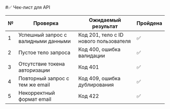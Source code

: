 #✅ Чек-лист для API

| № | Проверка | Ожидаемый результат | Пройдена |
| --- | --- | --- | --- |
| 1 | Успешный запрос с валидными данными | Код 201, тело с ID нового пользователя | ✅ |
| 2 | Пустое тело запроса | Код 400, ошибка валидации | ✅ |
| 3 | Отсутствие токена авторизации | Код 401 | ✅ |
| 4 | Повторный запрос с тем же email | Код 409, ошибка дублирования | ✅ |
| 5 | Некорректный формат email | Код 422 | ✅ |